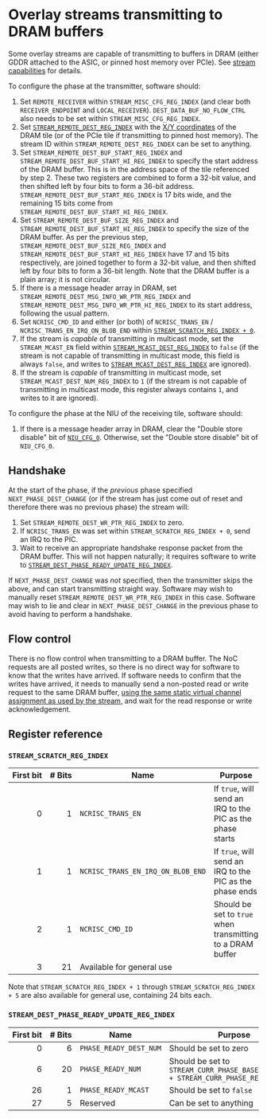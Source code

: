# Overlay streams transmitting to DRAM buffers

Some overlay streams are capable of transmitting to buffers in DRAM (either GDDR attached to the ASIC, or pinned host memory over PCIe). See [stream capabilities](README.md#stream-capabilities) for details.

To configure the phase at the transmitter, software should:
1. Set `REMOTE_RECEIVER` within `STREAM_MISC_CFG_REG_INDEX` (and clear both `RECEIVER_ENDPOINT` and `LOCAL_RECEIVER`). `DEST_DATA_BUF_NO_FLOW_CTRL` also needs to be set within `STREAM_MISC_CFG_REG_INDEX`.
2. Set [`STREAM_REMOTE_DEST_REG_INDEX`](TransferBetweenTiles.md#stream_remote_dest_reg_index) with the [X/Y coordinates](../Coordinates.md) of the DRAM tile (or of the PCIe tile if transmitting to pinned host memory). The stream ID within `STREAM_REMOTE_DEST_REG_INDEX` can be set to anything.
3. Set `STREAM_REMOTE_DEST_BUF_START_REG_INDEX` and `STREAM_REMOTE_DEST_BUF_START_HI_REG_INDEX` to specify the start address of the DRAM buffer. This is in the address space of the tile referenced by step 2. These two registers are combined to form a 32-bit value, and then shifted left by four bits to form a 36-bit address. `STREAM_REMOTE_DEST_BUF_START_REG_INDEX` is 17 bits wide, and the remaining 15 bits come from `STREAM_REMOTE_DEST_BUF_START_HI_REG_INDEX`.
4. Set `STREAM_REMOTE_DEST_BUF_SIZE_REG_INDEX` and `STREAM_REMOTE_DEST_BUF_START_HI_REG_INDEX` to specify the size of the DRAM buffer. As per the previous step, `STREAM_REMOTE_DEST_BUF_SIZE_REG_INDEX` and `STREAM_REMOTE_DEST_BUF_START_HI_REG_INDEX` have 17 and 15 bits respectively, are joined together to form a 32-bit value, and then shifted left by four bits to form a 36-bit length. Note that the DRAM buffer is a plain array; it is not circular.
5. If there is a message header array in DRAM, set `STREAM_REMOTE_DEST_MSG_INFO_WR_PTR_REG_INDEX` and `STREAM_REMOTE_DEST_MSG_INFO_WR_PTR_HI_REG_INDEX` to its start address, following the usual pattern.
6. Set `NCRISC_CMD_ID` and either (or both) of `NCRISC_TRANS_EN` / `NCRISC_TRANS_EN_IRQ_ON_BLOB_END` within [`STREAM_SCRATCH_REG_INDEX + 0`](#stream_scratch_reg_index).
7. If the stream is _capable_ of transmitting in multicast mode, set the `STREAM_MCAST_EN` field within [`STREAM_MCAST_DEST_REG_INDEX`](#stream_mcast_dest_reg_index) to `false` (if the stream is not capable of transmitting in multicast mode, this field is always `false`, and writes to [`STREAM_MCAST_DEST_REG_INDEX`](#stream_mcast_dest_reg_index) are ignored).
8. If the stream is _capable_ of transmitting in multicast mode, set `STREAM_MCAST_DEST_NUM_REG_INDEX` to `1` (if the stream is not capable of transmitting in multicast mode, this register always contains `1`, and writes to it are ignored).

To configure the phase at the NIU of the receiving tile, software should:
1. If there is a message header array in DRAM, clear the "Double store disable" bit of [`NIU_CFG_0`](../MemoryMap.md). Otherwise, set the "Double store disable" bit of `NIU_CFG_0`.

## Handshake

At the start of the phase, if the _previous_ phase specified `NEXT_PHASE_DEST_CHANGE` (or if the stream has just come out of reset and therefore there was no previous phase) the stream will:
1. Set `STREAM_REMOTE_DEST_WR_PTR_REG_INDEX` to zero.
2. If `NCRISC_TRANS_EN` was set within `STREAM_SCRATCH_REG_INDEX + 0`, send an IRQ to the PIC.
3. Wait to receive an appropriate handshake response packet from the DRAM buffer. This will not happen naturally; it requires software to write to [`STREAM_DEST_PHASE_READY_UPDATE_REG_INDEX`](#stream_dest_phase_ready_update_reg_index).

If `NEXT_PHASE_DEST_CHANGE` was _not_ specified, then the transmitter skips the above, and can start transmitting straight way. Software may wish to manually reset `STREAM_REMOTE_DEST_WR_PTR_REG_INDEX` in this case. Software may wish to lie and clear in `NEXT_PHASE_DEST_CHANGE` in the previous phase to avoid having to perform a handshake.

## Flow control

There is no flow control when transmitting to a DRAM buffer. The NoC requests are all posted writes, so there is no direct way for software to know that the writes have arrived. If software needs to confirm that the writes have arrived, it needs to manually send a non-posted read or write request to the same DRAM buffer, [using the same static virtual channel assignment as used by the stream](TransferBetweenTiles.md#virtual-channel-control), and wait for the read response or write acknowledgement.

## Register reference

### `STREAM_SCRATCH_REG_INDEX`

|First&nbsp;bit|#&nbsp;Bits|Name|Purpose|
|--:|--:|---|---|
|0|1|`NCRISC_TRANS_EN`|If `true`, will send an IRQ to the PIC as the phase starts|
|1|1|`NCRISC_TRANS_EN_IRQ_ON_BLOB_END`|If `true`, will send an IRQ to the PIC as the phase ends|
|2|1|`NCRISC_CMD_ID`|Should be set to `true` when transmitting to a DRAM buffer|
|3|21|Available for general use|

Note that `STREAM_SCRATCH_REG_INDEX + 1` through `STREAM_SCRATCH_REG_INDEX + 5` are also available for general use, containing 24 bits each.

### `STREAM_DEST_PHASE_READY_UPDATE_REG_INDEX`

|First&nbsp;bit|#&nbsp;Bits|Name|Purpose|
|--:|--:|---|---|
|0|6|`PHASE_READY_DEST_NUM`|Should be set to zero|
|6|20|`PHASE_READY_NUM`|Should be set to `STREAM_CURR_PHASE_BASE_REG_INDEX + STREAM_CURR_PHASE_REG_INDEX`|
|26|1|`PHASE_READY_MCAST`|Should be set to `false`|
|27|5|Reserved|Can be set to anything|
